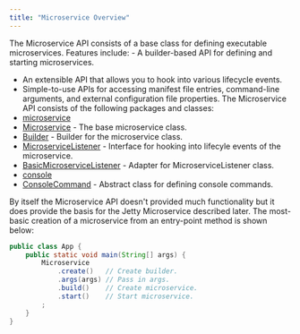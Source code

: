 ```yaml
---
title: "Microservice Overview"
---
```


The Microservice API consists of a base class for defining executable microservices.
Features include: - A builder-based API for defining and starting microservices.
- An extensible API that allows you to hook into various lifecycle events.
- Simple-to-use APIs for accessing manifest file entries, command-line arguments, and external configuration file properties.
The Microservice API consists of the following packages and classes:
- [microservice](../apidocs/org/apache/juneau/microservice.html)
- [Microservice](../apidocs/org/apache/juneau/microservice/Microservice.html) - The base microservice class.
- [Builder](../apidocs/org/apache/juneau/microservice/Microservice/Builder.html) - Builder for the microservice class.
- [MicroserviceListener](../apidocs/org/apache/juneau/microservice/MicroserviceListener.html) - Interface for hooking into lifecyle events of the microservice.
- [BasicMicroserviceListener](../apidocs/org/apache/juneau/microservice/BasicMicroserviceListener.html) - Adapter for MicroserviceListener class.
- [console](../apidocs/org/apache/juneau/microservice/console.html)
- [ConsoleCommand](../apidocs/org/apache/juneau/microservice/console/ConsoleCommand.html) - Abstract class for defining console commands.

By itself the Microservice API doesn't provided much functionality but it does provide the basis for the Jetty Microservice described later.
The most-basic creation of a microservice from an entry-point method is shown below:

```java
public class App {
    public static void main(String[] args) {
        Microservice
            .create()   // Create builder.
            .args(args) // Pass in args.
            .build()    // Create microservice.
            .start()    // Start microservice.
        ;
    }
}

```
